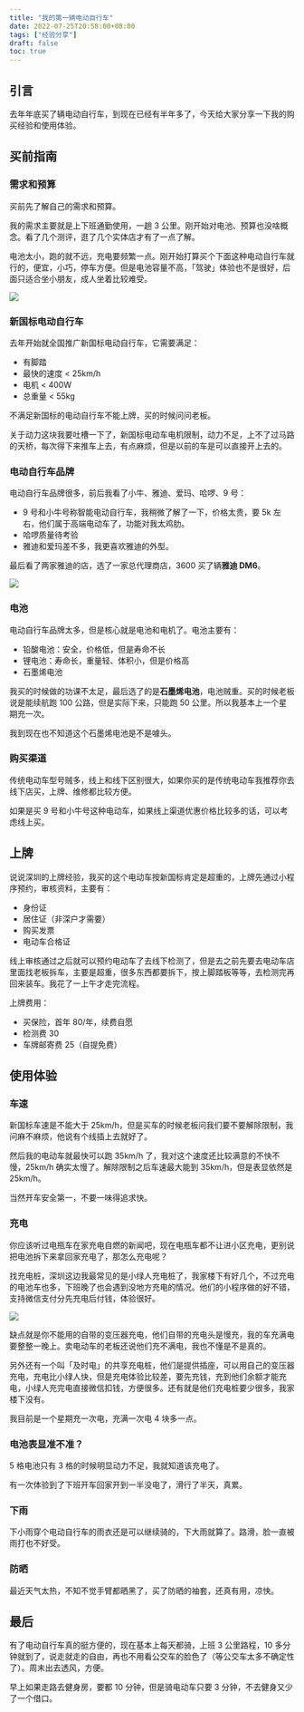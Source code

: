 ```yaml
---
title: "我的第一辆电动自行车"
date: 2022-07-25T20:58:00+08:00
tags: ["经验分享"] 
draft: false
toc: true
---
```


## 引言

去年年底买了辆电动自行车，到现在已经有半年多了，今天给大家分享一下我的购买经验和使用体验。

## 买前指南

### 需求和预算

买前先了解自己的需求和预算。

我的需求主要就是上下班通勤使用，一趟 3 公里。刚开始对电池、预算也没啥概念。看了几个测评，逛了几个实体店才有了一点了解。

电池太小，跑的就不远，充电要频繁一点。刚开始打算买个下面这种电动自行车就行的，便宜，小巧，停车方便。但是电池容量不高，「驾驶」体验也不是很好，后面只适合坐小朋友，成人坐着比较难受。

![](https://blog-1251237404.cos.ap-guangzhou.myqcloud.com/20220726ggev9v.png)

<!--more-->

### 新国标电动自行车

去年开始就全国推广新国标电动自行车，它需要满足：

- 有脚踏
- 最快的速度 < 25km/h
- 电机 < 400W
- 总重量 < 55kg

不满足新国标的电动自行车不能上牌，买的时候问问老板。

关于动力这块我要吐槽一下了，新国标电动车电机限制，动力不足，上不了过马路的天桥，每次得下来推车上去，有点麻烦，但是以前的车是可以直接开上去的。

### 电动自行车品牌

电动自行车品牌很多，前后我看了小牛、雅迪、爱玛、哈啰、9 号：

- 9 号和小牛号称智能电动自行车，我稍微了解了一下，价格太贵，要 5k 左右，他们属于高端电动车了，功能对我太鸡肋。
- 哈啰质量待考验
- 雅迪和爱玛差不多，我更喜欢雅迪的外型。

最后看了两家雅迪的店，选了一家总代理商店，3600 买了辆**雅迪 DM6**。

![](https://blog-1251237404.cos.ap-guangzhou.myqcloud.com/20220726Ffkb31.jpg!m)

### 电池

电动自行车品牌太多，但是核心就是电池和电机了。电池主要有：

- 铅酸电池：安全，价格低，但是寿命不长
- 锂电池：寿命长，重量轻、体积小，但是价格高
- 石墨烯电池

我买的时候做的功课不太足，最后选了的是**石墨烯电池**，电池贼重。买的时候老板说是能续航跑 100 公路，但是实际下来，只能跑 50 公里。所以我基本上一个星期充一次。

我到现在也不知道这个石墨烯电池是不是噱头。

### 购买渠道

传统电动车型号贼多，线上和线下区别很大，如果你买的是传统电动车我推荐你去线下店买，上牌、维修都比较方便。

如果是买 9 号和小牛号这种电动车，如果线上渠道优惠价格比较多的话，可以考虑线上买。

## 上牌

说说深圳的上牌经验，我买的这个电动车按新国标肯定是超重的，上牌先通过小程序预约，审核资料，主要有：

- 身份证
- 居住证（非深户才需要）
- 购买发票
- 电动车合格证

线上审核通过之后就可以预约电动车了去线下检测了，但是去之前先要去电动车店里面找老板拆车，主要是超重，很多东西都要拆下，按上脚踏板等等，去检测完再回来装车。我花了一上午才走完流程。

上牌费用：

- 买保险，首年 80/年，续费自愿
- 检测费 30
- 车牌邮寄费 25（自提免费）

## 使用体验

### 车速

新国标车速是不能大于 25km/h，但是买车的时候老板问我们要不要解除限制，我问麻不麻烦，他说有个线插上去就好了。

然后我的电动车就最快可以跑 35km/h 了，我对这个速度还比较满意的不快不慢，25km/h 确实太慢了。解除限制之后车速最大能到 35km/h，但是表显依然是 25km/h。

当然开车安全第一，不要一味得追求快。

### 充电

你应该听过电瓶车在家充电自燃的新闻吧，现在电瓶车都不让进小区充电，更别说把电池拆下来拿回家充电了，那怎么充电呢？

找充电桩，深圳这边我最常见的是小绿人充电桩了，我家楼下有好几个，不过充电的电池车也多，下班晚了也会遇到没地方充电的情况。他们的小程序做的好不错，支持微信支付分先充电后付钱，体验很好。

![](https://blog-1251237404.cos.ap-guangzhou.myqcloud.com/20220726oLKAjL.jpg!m)

缺点就是你不能用的自带的变压器充电，他们自带的充电头是慢充，我的车充满电要整整一晚上。卖电动车的老板还说他们充不满电，我也不懂是不是真的。

另外还有一个叫「及时电」的共享充电桩，他们是提供插座，可以用自己的变压器充电，充电比小绿人快，但是充电体验比较差，要先充钱，充到他们余额才能充电，小绿人充完电直接微信扣钱，方便很多。还有就是他们充电桩要少很多，我家楼下没有。

我目前是一个星期充一次电，充满一次电 4 块多一点。

### 电池表显准不准？

5 格电池只有 3 格的时候明显动力不足，我就知道该充电了。

有一次体验到了下班开车回家开到一半没电了，滑行了半天，真累。

### 下雨

下小雨穿个电动自行车的雨衣还是可以继续骑的，下大雨就算了。路滑，脸一直被雨打也不好受。

### 防晒

最近天气太热，不知不觉手臂都晒黑了，买了防晒的袖套，还真有用，凉快。

## 最后

有了电动自行车真的挺方便的，现在基本上每天都骑，上班 3 公里路程，10 多分钟就到了，说走就走的自由，再也不用看公交车的脸色了（等公交车太多不确定性了）。周末出去透风，方便。

早上如果走路去健身房，要都 10 分钟，但是骑电动车只要 3 分钟，不去健身又少了一个借口。